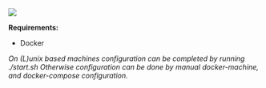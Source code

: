 <img src="https://travis-ci.org/williamstrong/Zophar.svg?branch=master"/>

<b>Requirements:</b>
<ul>
<li>Docker</li>


</ul>
<i>  On (L)unix based machines configuration can be completed by running ./start.sh
Otherwise configuration can be done by manual docker-machine, and docker-compose configuration.</i>

